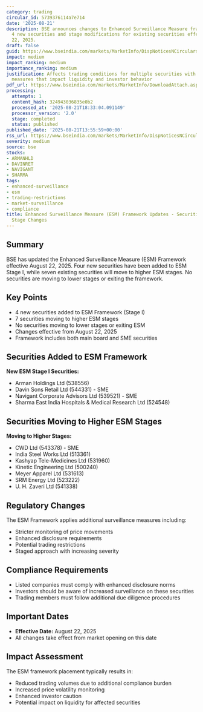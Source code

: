 ```yaml
---
category: trading
circular_id: 5739376114a7e714
date: '2025-08-21'
description: BSE announces changes to Enhanced Surveillance Measure framework including
  4 new securities and stage modifications for existing securities effective August
  22, 2025.
draft: false
guid: https://www.bseindia.com/markets/MarketInfo/DispNoticesNCirculars.aspx?Noticeid={CC26CCD8-1B5A-4C3C-A809-5C5961A4F189}&noticeno=20250821-61&dt=08/21/2025&icount=61&totcount=73&flag=0
impact: medium
impact_ranking: medium
importance_ranking: medium
justification: Affects trading conditions for multiple securities with surveillance
  measures that impact liquidity and investor behavior
pdf_url: https://www.bseindia.com/markets/MarketInfo/DownloadAttach.aspx?id=20250821-61&attachedId=a26a9a53-bb2f-4301-ad0a-1c0e3018acb1
processing:
  attempts: 1
  content_hash: 324943036835e0b2
  processed_at: '2025-08-21T18:33:04.091149'
  processor_version: '2.0'
  stage: completed
  status: published
published_date: '2025-08-21T13:55:59+00:00'
rss_url: https://www.bseindia.com/markets/MarketInfo/DispNoticesNCirculars.aspx?Noticeid={CC26CCD8-1B5A-4C3C-A809-5C5961A4F189}&noticeno=20250821-61&dt=08/21/2025&icount=61&totcount=73&flag=0
severity: medium
source: bse
stocks:
- ARMANHLD
- DAVINRET
- NAVIGANT
- SHARMA
tags:
- enhanced-surveillance
- esm
- trading-restrictions
- market-surveillance
- compliance
title: Enhanced Surveillance Measure (ESM) Framework Updates - Securities Added and
  Stage Changes
---
```


## Summary

BSE has updated the Enhanced Surveillance Measure (ESM) Framework effective August 22, 2025. Four new securities have been added to ESM Stage I, while seven existing securities will move to higher ESM stages. No securities are moving to lower stages or exiting the framework.

## Key Points

- 4 new securities added to ESM Framework (Stage I)
- 7 securities moving to higher ESM stages
- No securities moving to lower stages or exiting ESM
- Changes effective from August 22, 2025
- Framework includes both main board and SME securities

## Securities Added to ESM Framework

**New ESM Stage I Securities:**
- Arman Holdings Ltd (538556)
- Davin Sons Retail Ltd (544331) - SME
- Navigant Corporate Advisors Ltd (539521) - SME  
- Sharma East India Hospitals & Medical Research Ltd (524548)

## Securities Moving to Higher ESM Stages

**Moving to Higher Stages:**
- CWD Ltd (543378) - SME
- India Steel Works Ltd (513361)
- Kashyap Tele-Medicines Ltd (531960)
- Kinetic Engineering Ltd (500240)
- Meyer Apparel Ltd (531613)
- SRM Energy Ltd (523222)
- U. H. Zaveri Ltd (541338)

## Regulatory Changes

The ESM Framework applies additional surveillance measures including:
- Stricter monitoring of price movements
- Enhanced disclosure requirements
- Potential trading restrictions
- Staged approach with increasing severity

## Compliance Requirements

- Listed companies must comply with enhanced disclosure norms
- Investors should be aware of increased surveillance on these securities
- Trading members must follow additional due diligence procedures

## Important Dates

- **Effective Date:** August 22, 2025
- All changes take effect from market opening on this date

## Impact Assessment

The ESM framework placement typically results in:
- Reduced trading volumes due to additional compliance burden
- Increased price volatility monitoring
- Enhanced investor caution
- Potential impact on liquidity for affected securities